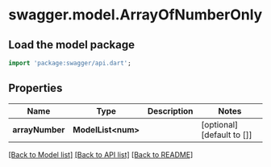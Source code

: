 # swagger.model.ArrayOfNumberOnly

## Load the model package
```dart
import 'package:swagger/api.dart';
```

## Properties
Name | Type | Description | Notes
------------ | ------------- | ------------- | -------------
**arrayNumber** | **ModelList&lt;num&gt;** |  | [optional] [default to []]

[[Back to Model list]](../README.md#documentation-for-models) [[Back to API list]](../README.md#documentation-for-api-endpoints) [[Back to README]](../README.md)


